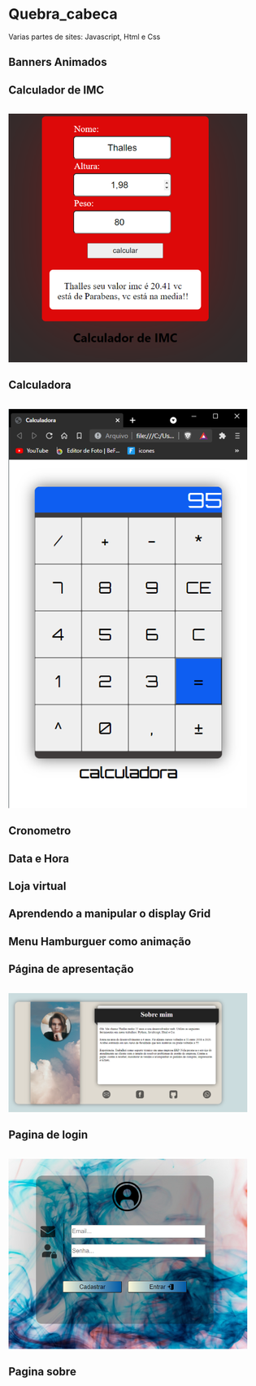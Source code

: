 # Quebra_cabeca
 Varias partes de sites: Javascript, Html e Css
## Banners Animados

## Calculador de IMC
<br>
<img width="470" src="src/assets/to_readme/IMC.PNG">
<br>

## Calculadora
<br>
<img width="470" src="src/assets/to_readme/imagem_calculadora.PNG">
<br>

## Cronometro

## Data e Hora

## Loja virtual

## Aprendendo a manipular o display Grid

## Menu Hamburguer como animação
 
## Página de apresentação
<br>
<img width="470" src="src/assets/to_readme/ExemploPagina_Apresentacao.PNG">
<br>

## Pagina de login
<br>
<img width="470" src="src/assets/to_readme/paginalogin.PNG">
<br>

## Pagina sobre


 





